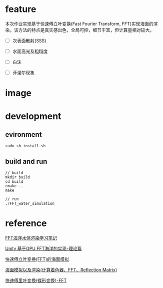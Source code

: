 # feature
本次作业实现基于快速傅立叶变换(Fast Fourier Transform, FFT)实现海面的渲染。该方法的特点是真实感出色，全局可控，细节丰富，但计算量相对较大。

- [ ] 次表面散射(SSS)

- [ ] 水面高光及粗糙度

- [ ] 白沫

- [ ] 菲涅尔现象


# image


# development
## evironment
```
sudo sh install.sh
```

## build and run
```
// build
mkdir build 
cd build
cmake ..
make

// run
./FFT_water_simulation
```

# reference
[FFT海洋水体渲染学习笔记](https://zhuanlan.zhihu.com/p/335045713)

[Unity 基于GPU FFT海洋的实现-理论篇](https://zhuanlan.zhihu.com/p/95482541)

[快速傅立叶变换(FFT)的海面模拟](https://blog.csdn.net/qq_39300235/article/details/103582460)

[海面模拟以及渲染(计算着色器、FFT、Reflection Matrix)](https://blog.csdn.net/xiewenzhao123/article/details/79111004)

[快速傅里叶变换(蝶形变换)-FFT](https://zhuanlan.zhihu.com/p/374489378)
